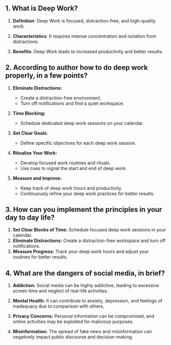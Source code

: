 ## 1. What is Deep Work?
1. **Definition**: Deep Work is focused, distraction-free, and high-quality work.

2. **Characteristics**: It requires intense concentration and isolation from distractions.

3. **Benefits**: Deep Work leads to increased productivity and better results.
## 2. According to author how to do deep work properly, in a few points?

1. **Eliminate Distractions:** 
   - Create a distraction-free environment.
   - Turn off notifications and find a quiet workspace.

2. **Time Blocking:** 
   - Schedule dedicated deep work sessions on your calendar.

3. **Set Clear Goals:** 
   - Define specific objectives for each deep work session.

4. **Ritualize Your Work:** 
   - Develop focused work routines and rituals.
   - Use cues to signal the start and end of deep work.

5. **Measure and Improve:** 
   - Keep track of deep work hours and productivity.
   - Continuously refine your deep work practices for better results.

## 3. How can you implement the principles in your day to day life?
1. **Set Clear Blocks of Time:** Schedule focused deep work sessions in your calendar.
2. **Eliminate Distractions:** Create a distraction-free workspace and turn off notifications.
3. **Measure Progress:** Track your deep work hours and adjust your routines for better results.

## 4. What are the dangers of social media, in brief?


1. **Addiction:** Social media can be highly addictive, leading to excessive screen time and neglect of real-life activities.

2. **Mental Health:** It can contribute to anxiety, depression, and feelings of inadequacy due to comparison with others.

3. **Privacy Concerns:** Personal information can be compromised, and online activities may be exploited for malicious purposes.

4. **Misinformation:** The spread of fake news and misinformation can negatively impact public discourse and decision-making.
